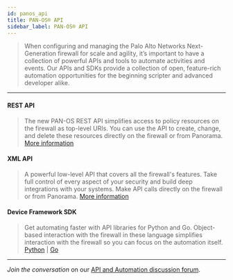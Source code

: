 ```yaml
---
id: panos_api
title: PAN-OS® API
sidebar_label: PAN-OS® API
---
```


> When configuring and managing the Palo Alto Networks Next-Generation firewall for scale and agility, it’s important to have a collection of powerful APIs and tools to automate activities and events. Our APIs and SDKs provide a collection of open, feature-rich automation opportunities for the beginning scripter and advanced developer alike.

---

#### REST API 
> The new PAN-OS REST API simplifies access to policy resources on the firewall as top-level URIs. You can use the API to create, change, and delete these resources directly on the firewall or from Panorama. <a href="https://docs.paloaltonetworks.com/pan-os/9-0/pan-os-panorama-api/get-started-with-the-pan-os-rest-api.html" target="_blank">More information</a>

#### XML API
> A powerful low-level API that covers all the firewall's features. Take full control of every aspect of your security and build deep integrations with your systems. Make API calls directly on the firewall or from Panorama. <a href="https://docs.paloaltonetworks.com/pan-os/9-0/pan-os-panorama-api/get-started-with-the-pan-os-rest-api.html" target="_blank">More information</a>

#### Device Framework SDK 
> Get automating faster with API libraries for Python and Go. Object-based interaction with the firewall in these language simplifies interaction with the firewall so you can focus on the automation itself. <a href="https://github.com/PaloAltoNetworks/pandevice" target="_blank">Python</a> | <a href="https://github.com/PaloAltoNetworks/pango" target="_blank">Go</a>

---

*Join the conversation* on our <a href="https://live.paloaltonetworks.com/t5/Automation-API/ct-p/automation" target="_blank">API and Automation discussion forum</a>.